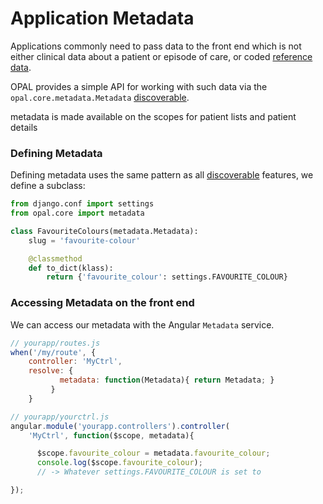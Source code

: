 # Application Metadata

Applications commonly need to pass data to the front end which is not either clinical
data about a patient or episode of care, or coded [reference data](referencedata.md).

OPAL provides a simple API for working with such data via the `opal.core.metadata.Metadata`
[discoverable](discoverable.md).

metadata is made available on the scopes for patient lists and
patient details

### Defining Metadata

Defining metadata uses the same pattern as all [discoverable](discoverable.md) features, we
define a subclass:

```python
from django.conf import settings
from opal.core import metadata

class FavouriteColours(metadata.Metadata):
    slug = 'favourite-colour'

    @classmethod
    def to_dict(klass):
        return {'favourite_colour': settings.FAVOURITE_COLOUR}
```

### Accessing Metadata on the front end

We can access our metadata with the Angular `Metadata` service.

```javascript
// yourapp/routes.js
when('/my/route', {
    controller: 'MyCtrl',
   	resolve: {
           metadata: function(Metadata){ return Metadata; }
   		 }
    }

// yourapp/yourctrl.js
angular.module('yourapp.controllers').controller(
    'MyCtrl', function($scope, metadata){

      $scope.favourite_colour = metadata.favourite_colour;
      console.log($scope.favourite_colour);
      // -> Whatever settings.FAVOURITE_COLOUR is set to

});

```
